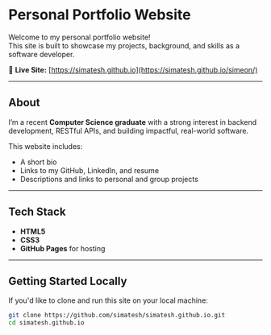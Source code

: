 
#  Personal Portfolio Website

Welcome to my personal portfolio website!  
This site is built to showcase my projects, background, and skills as a software developer.

🔗 **Live Site:** [https://simatesh.github.io](https://simatesh.github.io/simeon/)

---

## About

I’m a recent **Computer Science graduate** with a strong interest in backend development, RESTful APIs, and building impactful, real-world software.

This website includes:
- A short bio
- Links to my GitHub, LinkedIn, and resume
- Descriptions and links to personal and group projects

---

## Tech Stack

- **HTML5**
- **CSS3**
- **GitHub Pages** for hosting

---

## Getting Started Locally

If you'd like to clone and run this site on your local machine:

```bash
git clone https://github.com/simatesh/simatesh.github.io.git
cd simatesh.github.io
